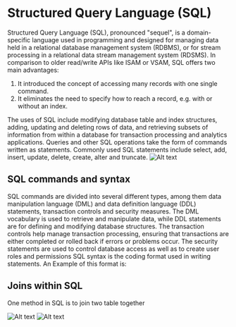 Structured Query Language (SQL)
===============================
Structured Query Language (SQL), pronounced "sequel", is a domain-specific language used in programming and designed for managing data held in a relational database management system (RDBMS), or for stream processing in a relational data stream management system (RDSMS). In comparison to older read/write APIs like ISAM or VSAM, SQL offers two main advantages: 
1. It introduced the concept of accessing many records with one single command.
2. It eliminates the need to specify how to reach a record, e.g. with or without an index.

The uses of SQL include modifying database table and index structures, adding, updating and deleting rows of data, and retrieving subsets of information from within a database for transaction processing and analytics applications. Queries and other SQL operations take the form of commands written as statements. Commonly used SQL statements include select, add, insert, update, delete, create, alter and truncate.
![Alt text](https://azure.microsoft.com/en-us/services/sql-server-stretch-database/)

SQL commands and syntax
-------------------------
SQL commands are divided into several different types, among them data manipulation language (DML) and data definition language (DDL) statements, transaction controls and security measures. The DML vocabulary is used to retrieve and manipulate data, while DDL statements are for defining and modifying database structures. The transaction controls help manage transaction processing, ensuring that transactions are either completed or rolled back if errors or problems occur. The security statements are used to control database access as well as to create user roles and permissions
SQL syntax is the coding format used in writing statements. An Example of this format is:


Joins within SQL
----------------
One method in SQL is to join two table together

![Alt text](https://no.wikipedia.org/wiki/Join_(SQL))
![Alt text](https://upload.wikimedia.org/wikipedia/commons/thumb/9/9d/SQL_Joins.svg/800px-SQL_Joins.svg.png)

